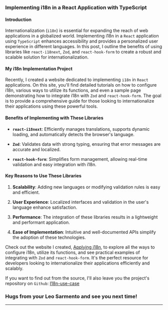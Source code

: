 ### Implementing i18n in a React Application with TypeScript

#### Introduction

Internationalization (`i18n`) is essential for expanding the reach of web applications in a globalized world. Implementing i18n in a `React` application using `TypeScript` enhances accessibility and provides a personalized user experience in different languages. In this post, I outline the benefits of using libraries like `react-i18next`, `Zod`, and `react-hook-form` to create a robust and scalable solution for internationalization.

#### My i18n Implementation Project

Recently, I created a website dedicated to implementing `i18n` in `React` applications. On this site, you'll find detailed tutorials on how to configure i18n, various ways to utilize its functions, and even a sample page demonstrating how to integrate i18n with `Zod` and `react-hook-form`. The goal is to provide a comprehensive guide for those looking to internationalize their applications using these powerful tools.

#### Benefits of Implementing with These Libraries

- **`react-i18next`**: Efficiently manages translations, supports dynamic loading, and automatically detects the browser's language.

- **`Zod`**: Validates data with strong typing, ensuring that error messages are accurate and localized.

- **`react-hook-form`**: Simplifies form management, allowing real-time validation and easy integration with i18n.

#### Key Reasons to Use These Libraries

1. **Scalability**: Adding new languages or modifying validation rules is easy and efficient.

2. **User Experience**: Localized interfaces and validation in the user's language enhance satisfaction.

3. **Performance**: The integration of these libraries results in a lightweight and performant application.

4. **Ease of Implementation**: Intuitive and well-documented APIs simplify the adoption of these technologies.

Check out the website I created, [Applying i18n](https://i18n.leosarmento.com), to explore all the ways to configure i18n, utilize its functions, and see practical examples of integrating with `Zod` and `react-hook-form`. It's the perfect resource for developers looking to internationalize their applications efficiently and scalably.

If you want to find out from the source, I'll also leave you the project's repository on `Github`: [I18n-use-case](https://github.com/LeonardoSarmento/i18n-use-case)

### Hugs from your Leo Sarmento and see you next time!

---
